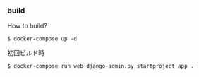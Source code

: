 ### build
How to build?

```
$ docker-compose up -d
```

初回ビルド時
```
$ docker-compose run web django-admin.py startproject app .
```
